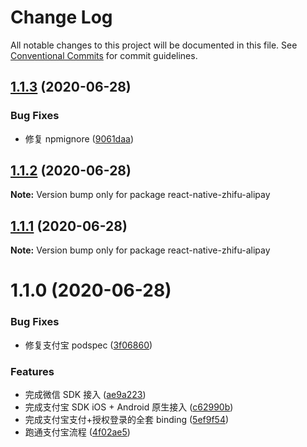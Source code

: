 # Change Log

All notable changes to this project will be documented in this file.
See [Conventional Commits](https://conventionalcommits.org) for commit guidelines.

## [1.1.3](https://github.com/mindhand-io/react-native-zhifu/compare/react-native-zhifu-alipay@1.1.2...react-native-zhifu-alipay@1.1.3) (2020-06-28)

### Bug Fixes

- 修复 npmignore ([9061daa](https://github.com/mindhand-io/react-native-zhifu/commit/9061daa2938ee295141e5e0593c841d81bfe6901))

## [1.1.2](https://github.com/mindhand-io/react-native-zhifu/compare/react-native-zhifu-alipay@1.1.1...react-native-zhifu-alipay@1.1.2) (2020-06-28)

**Note:** Version bump only for package react-native-zhifu-alipay

## [1.1.1](https://github.com/mindhand-io/react-native-zhifu/compare/react-native-zhifu-alipay@1.1.0...react-native-zhifu-alipay@1.1.1) (2020-06-28)

**Note:** Version bump only for package react-native-zhifu-alipay

# 1.1.0 (2020-06-28)

### Bug Fixes

- 修复支付宝 podspec ([3f06860](https://github.com/mindhand-io/react-native-zhifu/commit/3f06860c48366b9cb72e0abc2e77cde79c7719f6))

### Features

- 完成微信 SDK 接入 ([ae9a223](https://github.com/mindhand-io/react-native-zhifu/commit/ae9a223eb378aa8edee385f8de865fc36cf5b5db))
- 完成支付宝 SDK iOS + Android 原生接入 ([c62990b](https://github.com/mindhand-io/react-native-zhifu/commit/c62990b6ac7d8a07754314755f3a302f56da2595))
- 完成支付宝支付+授权登录的全套 binding ([5ef9f54](https://github.com/mindhand-io/react-native-zhifu/commit/5ef9f5461b6cbc540946ed9449cabd90d58c3077))
- 跑通支付宝流程 ([4f02ae5](https://github.com/mindhand-io/react-native-zhifu/commit/4f02ae5b6ce1b266e5275907421d3c133c1293ac))
